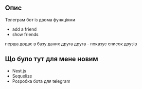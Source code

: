 ## Опис
Телеграм бот із двома функціями
 - add a friend
 - show friends

перша додає в базу даних друга
друга - показує список друзів


## Що було тут для мене новим

- Nest.js
- Sequelize
- Розробка бота для telegram